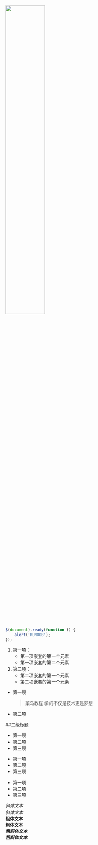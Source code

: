 <img src="http://static.runoob.com/images/runoob-logo.png" width="50%">

```javascript
$(document).ready(function () {
    alert('RUNOOB');
});
```
1. 第一项：
    - 第一项嵌套的第一个元素
    - 第一项嵌套的第二个元素
2. 第二项：
    - 第二项嵌套的第一个元素
    - 第二项嵌套的第一个元素


* 第一项
    > 菜鸟教程
    > 学的不仅是技术更是梦想
* 第二项


##二级标题
* 第一项
* 第二项
* 第三项

+ 第一项
+ 第二项
+ 第三项


- 第一项
- 第二项
- 第三项


*斜体文本*  
_斜体文本_  
**粗体文本**  
__粗体文本__  
***粗斜体文本***  
___粗斜体文本___  

